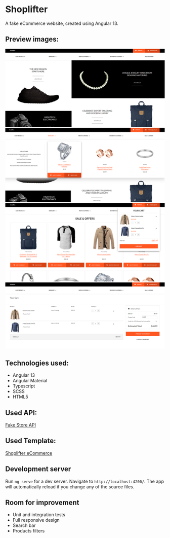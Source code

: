 # Shoplifter
A fake eCommerce website, created using Angular 13. 
## Preview images: 
![Preview image 1](./files/1.png)
![Preview image 2](./files/2.png)
![Preview image 3](./files/3.png)
![Preview image 4](./files/4.png)

## Technologies used:
- Angular 13
- Angular Material
- Typescript
- SCSS
- HTML5

## Used API:
[Fake Store API](https://fakestoreapi.com/)


## Used Template:
[Shoplifter eCommerce](https://freebies.fluxes.com/shoplifter-ecommerce-free-psd-template/)

## Development server
Run `ng serve` for a dev server. Navigate to `http://localhost:4200/`. The app will automatically reload if you change any of the source files.

## Room for improvement
- Unit and integration tests
- Full responsive design
- Search bar
- Products filters
